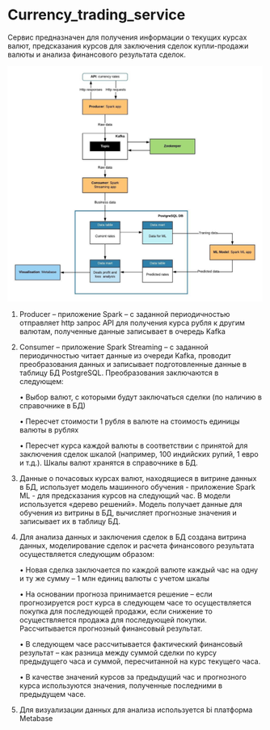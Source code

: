 # Currency_trading_service

Сервис предназначен для получения информации о текущих курсах валют, предсказания курсов для заключения сделок купли-продажи валюты и анализа финансового результата сделок.

![](https://github.com/gribkov-s/Currency_trading_service/blob/master/images/schema.jpeg)

1.	Producer – приложение Spark – с заданной периодичностью отправляет http запрос API для получения курса рубля к другим валютам, полученные данные записывает в очередь Kafka

2.	Consumer – приложение Spark Streaming – с заданной периодичностью читает данные из очереди Kafka, проводит преобразования данных и записывает подготовленные данные 
в таблицу БД PostgreSQL. Преобразования заключаются в следующем:

    •	Выбор валют, с которыми будут заключаться сделки (по наличию в справочнике в БД)
  
    •	Пересчет стоимости 1 рубля в валюте на стоимость единицы валюты в рублях
  
    •	Пересчет курса каждой валюты в соответствии с принятой для заключения сделок шкалой (например, 100 индийских рупий, 1 евро и т.д.). Шкалы валют хранятся в справочнике в БД.

3.	Данные о  почасовых курсах валют, находящиеся в витрине данных в БД, использует модель машинного обучения  - приложение Spark ML - для предсказания курсов на следующий час. 
В модели используется «дерево решений». Модель получает данные для обучения из витрины в БД, вычисляет прогнозные значения и записывает их в таблицу БД.

4.	Для анализа данных и заключения сделок в БД создана витрина данных, моделирование сделок и расчета финансового результата осуществляется следующим образом:

    •	Новая сделка заключается по каждой валюте каждый час на одну и ту же сумму – 1 млн единиц валюты с учетом шкалы
  
    •	На основании прогноза принимается решение – если прогнозируется рост курса в следующем часе то осуществляется покупка для последующей продажи, 
      если снижение то осуществляется продажа для последующей покупки. Рассчитывается прогнозный финансовый результат.
  
    •	В следующем часе рассчитывается фактический финансовый результат – как  разница между суммой сделки по курсу предыдущего часа и суммой, пересчитанной на курс текущего часа.
  
    •	В качестве значений курсов за предыдущий час и прогнозного курса используются значения, полученные последними в предыдущем часе.

5.	Для визуализации данных для анализа используется bi платформа Metabase

